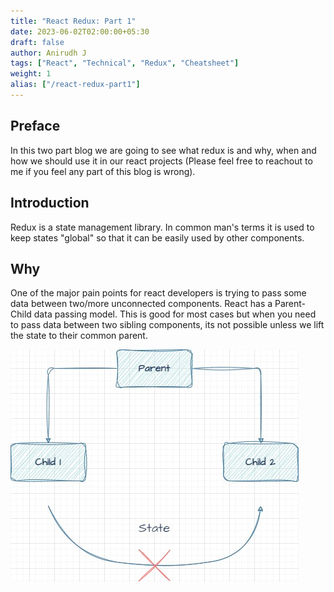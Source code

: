 ```yaml
---
title: "React Redux: Part 1"
date: 2023-06-02T02:00:00+05:30
draft: false
author: Anirudh J
tags: ["React", "Technical", "Redux", "Cheatsheet"]
weight: 1
alias: ["/react-redux-part1"]
---
```

## Preface
In this two part blog we are going to see what redux is and why, when and how we should use it in our react projects (Please feel free to reachout to me if you feel any part of this blog is wrong).

## Introduction
Redux is a state management library. In common man's terms it is used to keep states "global" so that it can be easily used by other components.

## Why
One of the major pain points for react developers is trying to pass some data between two/more unconnected components. React has a Parent-Child data passing model. This is good for most cases but when you need to pass data between two sibling components, its not possible unless we lift the state to their common parent.

![sharing state between child](images/sibling-state-exchange.jpg)
